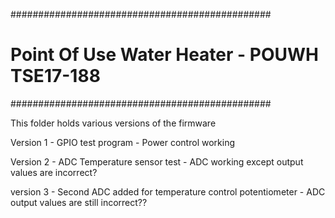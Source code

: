###############################################
# Point Of Use Water Heater - POUWH TSE17-188 #
###############################################

This folder holds various versions of the firmware

Version 1 	- GPIO test program
		- Power control working
		
Version 2	- ADC Temperature sensor test
		- ADC working except output values are incorrect? 
		
version 3	- Second ADC added for temperature control potentiometer 
		- ADC output values are still incorrect??
